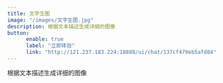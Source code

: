 ```yaml
---
title: 文字生图
image: "/images/文字生图.jpg"
description: 根据文本描述生成详细的图像
button:
      enable: true
      label: "立即体验"
      link: "http://121.237.183.224:18888/ui/chat/137cf479eb5afd84"
---
```


根据文本描述生成详细的图像
